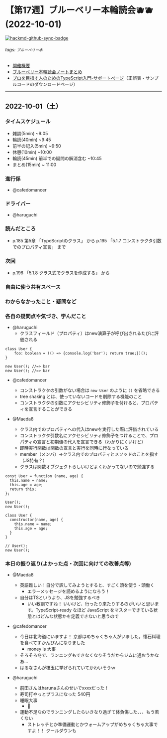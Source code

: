 # 【第17週】ブルーベリー本輪読会🫐🫐<br />(2022-10-01)

[![hackmd-github-sync-badge](https://hackmd.io/p1d4hHShRGirK_b98Xv4mw/badge)](https://hackmd.io/p1d4hHShRGirK_b98Xv4mw)


###### tags: `ブルーベリー本`

- [開催概要](https://hackmd.io/1kCgi6_tSGukG0KZrqDLvA)
- [ブルーベリー本輪読会ノートまとめ](https://hackmd.io/Ih6bdReuR3eQpYkGaCx8pg)
- [プロを目指す人のためのTypeScript入門-サポートページ](https://gihyo.jp/book/2022/978-4-297-12747-3/support)（正誤表・サンプルコードのダウンロードページ）

---
## 2022-10-01（土）

### タイムスケジュール
- 雑談(5min) ~9:05
- 輪読(40min) ~9:45
- 前半の記入(5min) ~9:50
- 休憩(10min) ~10:00
- 輪読(45min) 前半での疑問の解消含む ~10:45
- まとめ(15min) ~ 11:00

### 進行係

- @cafedomancer

### ドライバー

- @haruguchi

### 読んだところ

- p.185 第5章 「TypeScriptのクラス」 から p.195 「5.1.7 コンストラクタ引数でのプロパティ宣言」 まで

### 次回

- p.196 「5.1.8 クラス式でクラスを作成する」 から

### 自由に使う共有スペース

### わからなかったこと・疑問など

### 各自の疑問点や気づき、学んだこと

- @haruguchi
    - クラスフィールド（プロパティ）はnew演算子が呼び出されるたびに評価される
```javascript=
class User {
    foo: boolean = (() => {console.log('bar'); return true;})();
}

new User(); //=> bar
new User(); //=> bar
```

- @cafedomancer
    - コンストラクタの引数がない場合は `new User` のように `()` を省略できる
    - tree shaking とは、使っていないコードを削除する機能のこと
    - コンストラクタの引数にアクセシビリティ修飾子を付けると、プロパティを宣言することができる

- @Maeda8 
	- クラス内でのプロパティへの代入はnewを実行した際に評価されている
	- コンストラクタ引数名にアクセシビリティ修飾子をつけることで、プロパティの宣言と初期値の代入を宣言できる（わかりにくいけど）
	- 即時実行関数は関数の宣言と実行を同時に行なっている
	- member（メンバ）→クラス内でのプロパティとメソッドのことを指す（JS特有？）
	- クラスは関数オブジェクトらしいけどよくわかってないので勉強する

```javascript=
const User = function (name, age) {
  this.name = name;
  this.age = age;
  return this;
};

User();
new User();

class User {
  constructor(name, age) {
    this.name = name;
    this.age = age;
  }
}

// User();
new User();
```

### 本日の振り返り(よかった点・次回に向けての改善点等)

- @Maeda8 
	- 英語難しい！自分で訳してみようとすると、すごく頭を使う・頭働く
        - エラーメッセージを読めるようになろう！
	- 自分はTSというより、JSを勉強するべき
        - いい教訓ですね！ いいけど、行ったり来たりするのがいいと思います。TypeScript-ready なほど JavaScript をマスターできている状態とはどんな状態かを定義できないと思うので

- @cafedomancer 
    - 今日は北海道にいますよ！ 京都はめちゃくちゃ人がいました。懐石料理を食べてすかんぴんになりました
        - money is 大事
    - そろそろ冬で、ランニングもできなくなりそうだからジムに通おうかなあ...
    - はるなさんが槍玉に挙げられていてかわいそうｗ

- @haruguchi
    - 前田さんはharunaさんのせいでxxxxだった！
    - 寿司打やっとプラスになった 540円
    - 睡眠大事
    	- 🍮
    - 運動不足なのでランニングしたらいきなり過ぎて体負傷した、、、もう若くない
        - ストレッチとか準備運動とかウォームアップがめちゃくちゃ大事ですよ！！ クールダウンも